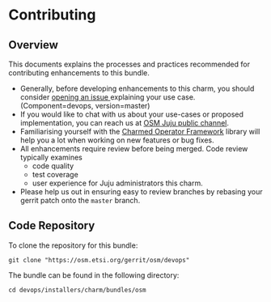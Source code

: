 <!-- Copyright 2022 ETSI

Licensed under the Apache License, Version 2.0 (the "License"); you may
not use this file except in compliance with the License. You may obtain
a copy of the License at

        http://www.apache.org/licenses/LICENSE-2.0

Unless required by applicable law or agreed to in writing, software
distributed under the License is distributed on an "AS IS" BASIS, WITHOUT
WARRANTIES OR CONDITIONS OF ANY KIND, either express or implied. See the
License for the specific language governing permissions and limitations
under the License.

For those usages not covered by the Apache License, Version 2.0 please
contact: legal@canonical.com

To get in touch with the maintainers, please contact:
osm-charmers@lists.launchpad.net -->

# Contributing

## Overview

This documents explains the processes and practices recommended for contributing enhancements to
this bundle.

- Generally, before developing enhancements to this charm, you should consider [opening an issue
  ](https://osm.etsi.org/bugzilla/enter_bug.cgi?product=OSM) explaining your use case. (Component=devops, version=master)
- If you would like to chat with us about your use-cases or proposed implementation, you can reach
  us at [OSM Juju public channel](https://opensourcemano.slack.com/archives/C027KJGPECA).
- Familiarising yourself with the [Charmed Operator Framework](https://juju.is/docs/sdk) library
  will help you a lot when working on new features or bug fixes.
- All enhancements require review before being merged. Code review typically examines
  - code quality
  - test coverage
  - user experience for Juju administrators this charm.
- Please help us out in ensuring easy to review branches by rebasing your gerrit patch onto
  the `master` branch.

## Code Repository

To clone the repository for this bundle:

```shell
git clone "https://osm.etsi.org/gerrit/osm/devops"
```

The bundle can be found in the following directory:

```shell
cd devops/installers/charm/bundles/osm
```
